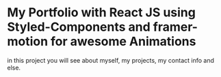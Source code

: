 # My Portfolio with React JS using Styled-Components and framer-motion for awesome Animations
in this project you will see about myself, my projects, my contact info and else.
